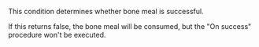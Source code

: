 This condition determines whether bone meal is successful.

If this returns false, the bone meal will be consumed, but the "On success" procedure
won't be executed.